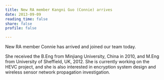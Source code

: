 ```yaml
---
title: New RA member Kangni Guo (Connie) arrives
date: 2013-09-09
reading_time: false
share: false
profile: false

---
```


New RA member Connie has arrived and joined our team today. 

<!--more-->

She received the B.Eng from Minjiang University, China in 2010, and M.Eng from University of Sheffield, UK, 2012. She is currently working on the HEVC project, and she is also interested in encryption system design and wireless sensor network propagation investigation.
